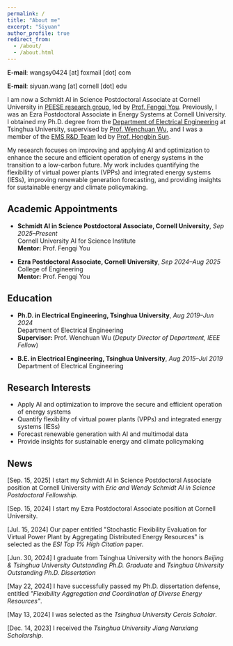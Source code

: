 ```yaml
---
permalink: /
title: "About me"
excerpt: "Siyuan"
author_profile: true
redirect_from: 
  - /about/
  - /about.html
---
```


**E-mail**: wangsy0424 [at] foxmail [dot] com

**E-mail**: siyuan.wang [at] cornell [dot] edu

I am now a Schmidt AI in Science Postdoctoral Associate at Cornell University in [PEESE research group](https://www.peese.org/), led by [Prof. Fengqi You](https://www.peese.org/professor/). Previously, I was an Ezra Postdoctoral Associate in Energy Systems at Cornell University. I obtained my Ph.D. degree from the [Department of Electrical Engineering](https://www.eea.tsinghua.edu.cn/en/index.htm) at Tsinghua University, supervised by [Prof. Wenchuan Wu](https://www.eea.tsinghua.edu.cn/en/faculties/wuwench.htm), and I was a member of the [EMS R&D Team](https://www.eea.tsinghua.edu.cn/en/info/1009/1780.htm) led by [Prof. Hongbin Sun](https://www.eea.tsinghua.edu.cn/en/faculties/shb.htm).

My research focuses on improving and applying AI and optimization to enhance the secure and efficient operation of energy systems in the transition to a low-carbon future. My work includes quantifying the flexibility of virtual power plants (VPPs) and integrated energy systems (IESs), improving renewable generation forecasting, and  providing insights for sustainable energy and climate policymaking.


## Academic Appointments

- **Schmidt AI in Science Postdoctoral Associate, Cornell University**, *Sep 2025–Present*  
  Cornell University AI for Science Institute  
  **Mentor:** Prof. Fengqi You  

- **Ezra Postdoctoral Associate, Cornell University**, *Sep 2024–Aug 2025*   
  College of Engineering  
  **Mentor:** Prof. Fengqi You  


## Education

- **Ph.D. in Electrical Engineering, Tsinghua University**, *Aug 2019–Jun 2024*  
  Department of Electrical Engineering  
  **Supervisor:** Prof. Wenchuan Wu (*Deputy Director of Department, IEEE Fellow*)  
 
- **B.E. in Electrical Engineering, Tsinghua University**, *Aug 2015–Jul 2019*  
  Department of Electrical Engineering  


## Research Interests

* Apply AI and optimization to improve the secure and efficient operation of energy systems
* Quantify flexibility of virtual power plants (VPPs) and integrated energy systems (IESs)
* Forecast renewable generation with AI and multimodal data
* Provide insights for sustainable energy and climate policymaking


## News

[Sep. 15, 2025] I start my Schmidt AI in Science Postdoctoral Associate position at Cornell University with *Eric and Wendy Schmidt AI in Science Postdoctoral Fellowship*.

[Sep. 15, 2024] I start my Ezra Postdoctoral Associate position at Cornell University.

[Jul. 15, 2024] Our paper entitled "Stochastic Flexibility Evaluation for Virtual Power Plant by Aggregating Distributed Energy Resources" is selected as the *ESI Top 1% High Citation* paper.

[Jun. 30, 2024] I graduate from Tsinghua University with the honors *Beijing & Tsinghua University Outstanding Ph.D. Graduate* and *Tsinghua University Outstanding Ph.D. Dissertation*

[May 22, 2024] I have successfully passed my Ph.D. dissertation defense, entitled *"Flexibility Aggregation and Coordination of Diverse Energy Resources"*.

[May 13, 2024] I was selected as the *Tsinghua University Cercis Scholar*.

[Dec. 14, 2023] I received the *Tsinghua University Jiang Nanxiang Scholarship*.




